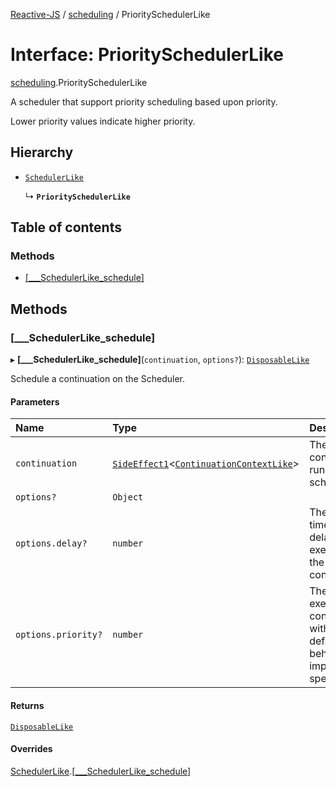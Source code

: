 [Reactive-JS](../README.md) / [scheduling](../modules/scheduling.md) / PrioritySchedulerLike

# Interface: PrioritySchedulerLike

[scheduling](../modules/scheduling.md).PrioritySchedulerLike

A scheduler that support priority scheduling based upon priority.

Lower priority values indicate higher priority.

## Hierarchy

- [`SchedulerLike`](scheduling.SchedulerLike.md)

  ↳ **`PrioritySchedulerLike`**

## Table of contents

### Methods

- [[\_\_\_SchedulerLike\_schedule]](scheduling.PrioritySchedulerLike.md#[___schedulerlike_schedule])

## Methods

### [\_\_\_SchedulerLike\_schedule]

▸ **[___SchedulerLike_schedule]**(`continuation`, `options?`): [`DisposableLike`](util.DisposableLike.md)

Schedule a continuation on the Scheduler.

#### Parameters

| Name | Type | Description |
| :------ | :------ | :------ |
| `continuation` | [`SideEffect1`](../modules/functions.md#sideeffect1)<[`ContinuationContextLike`](scheduling.ContinuationContextLike.md)\> | The continuation to run on the scheduler. |
| `options?` | `Object` |  |
| `options.delay?` | `number` | The amount of time in ms to delay execution of the continuation. |
| `options.priority?` | `number` | The priority to execute the continuation with. The default behavior is implementation specific. |

#### Returns

[`DisposableLike`](util.DisposableLike.md)

#### Overrides

[SchedulerLike](scheduling.SchedulerLike.md).[[___SchedulerLike_schedule]](scheduling.SchedulerLike.md#[___schedulerlike_schedule])
